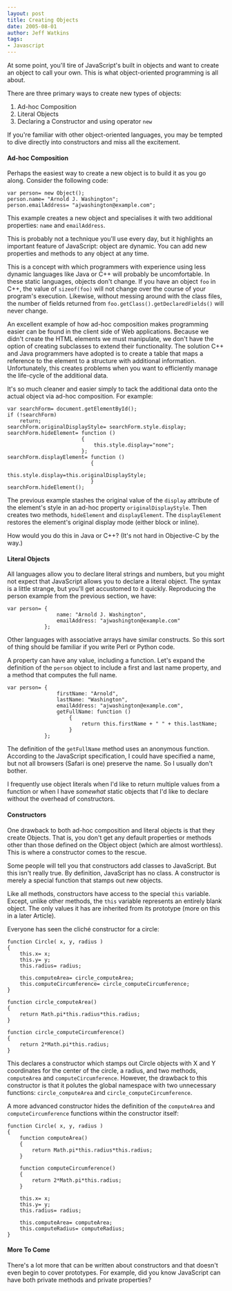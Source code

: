 ```yaml
---
layout: post
title: Creating Objects
date: 2005-08-01
author: Jeff Watkins
tags:
- Javascript
---
```


At some point, you'll tire of JavaScript's built in objects and want to create an object to call your own. This is what object-oriented programming is all about.
<!--more-->
There are three primary ways to create new types of objects:

1. Ad-hoc Composition
2. Literal Objects
3. Declaring a Constructor and using operator `new`

If you're familiar with other object-oriented languages, you may be tempted to dive directly into constructors and miss all the excitement.

#### Ad-hoc Composition ####

Perhaps the easiest way to create a new object is to build it as you go along. Consider the following code:

    var person= new Object();
    person.name= "Arnold J. Washington";
    person.emailAddress= "ajwashington@example.com";

This example creates a new object and specialises it with two additional properties: `name` and `emailAddress`.

This is probably not a technique you'll use every day, but it highlights an important feature of JavaScript: object are dynamic. You can add new properties and methods to any object at any time.

This is a concept with which programmers with experience using less dynamic languages like Java or C++ will probably be uncomfortable. In these static languages, objects don't change. If you have an object `foo` in C++, the value of `sizeof(foo)` will not change over the course of your program's execution. Likewise, without messing around with the class files, the number of fields returned from `foo.getClass().getDeclaredFields()` will never change.

An excellent example of how ad-hoc composition makes programming easier can be found in the client side of Web applications. Because we didn't create the HTML elements we must manipulate, we don't have the option of creating subclasses to extend their functionality. The solution C++ and Java programmers have adopted is to create a table that maps a reference to the element to a structure with additional information. Unfortunately, this creates problems when you want to efficiently manage the life-cycle of the additional data.

It's so much cleaner and easier simply to tack the additional data onto the actual object via ad-hoc composition. For example:

    var searchForm= document.getElementById();
    if (!searchForm)
        return;
    searchForm.originalDisplayStyle= searchForm.style.display;
    searchForm.hideElement= function ()
                            {
                                this.style.display="none";
                            };
    searchForm.displayElement= function ()
                               {
                                   this.style.display=this.originalDisplayStyle;
                               }
    searchForm.hideElement();

The previous example stashes the original value of the `display` attribute of the element's style in an ad-hoc property `originalDisplayStyle`. Then creates two methods, `hideElement` and `displayElement`. The `displayElement` restores the element's original display mode (either block or inline).

How would you do this in Java or C++? (It's not hard in Objective-C by the way.)

#### Literal Objects ####

All languages allow you to declare literal strings and numbers, but you might not expect that JavaScript allows you to declare a literal object. The syntax is a little strange, but you'll get accustomed to it quickly. Reproducing the person example from the previous section, we have:

    var person= {
                    name: "Arnold J. Washington",
                    emailAddress: "ajwashington@example.com"
                };

Other languages with associative arrays have similar constructs. So this sort of thing should be familiar if you write Perl or Python code.

A property can have any value, including a function. Let's expand the definition of the `person` object to include a first and last name property, and a method that computes the full name.

    var person= {
                    firstName: "Arnold",
                    lastName: "Washington",
                    emailAddress: "ajwashington@example.com",
                    getFullName: function ()
                        {
                            return this.firstName + " " + this.lastName;
                        }
                };

The definition of the `getFullName` method uses an anonymous function. According to the JavaScript specification, I could have specified a name, but not all browsers (Safari is one) preserve the name. So I usually don't bother.

I frequently use object literals when I'd like to return multiple values from a function or when I have *somewhat* static objects that I'd like to declare without the overhead of constructors.

#### Constructors ####

One drawback to both ad-hoc composition and literal objects is that they create Objects. That is, you don't get any default properties or methods other than those defined on the Object object (which are almost worthless). This is where a constructor comes to the rescue.

Some people will tell you that constructors add classes to JavaScript. But this isn't really true. By definition, JavaScript has no class. A constructor is merely a special function that stamps out new objects.

Like all methods, constructors have access to the special `this` variable. Except, unlike other methods, the `this` variable represents an entirely blank object. The only values it has are inherited from its prototype (more on this in a later Article).

Everyone has seen the clich&eacute; constructor for a circle:

    function Circle( x, y, radius )
    {
        this.x= x;
        this.y= y;
        this.radius= radius;
        
        this.computeArea= circle_computeArea;
        this.computeCircumference= circle_computeCircumference;
    }

	function circle_computeArea()
	{
		return Math.pi*this.radius*this.radius;
	}

	function circle_computeCircumference()
	{
		return 2*Math.pi*this.radius;
	}
	
This declares a constructor which stamps out Circle objects with X and Y coordinates for the center of the circle, a radius, and two methods, `computeArea` and `computeCircumference`. However, the drawback to this constructor is that it polutes the global namespace with two unnecessary functions: `circle_computeArea` and `circle_computeCircumference`.

A more advanced constructor hides the definition of the `computeArea` and `computeCircumference` functions within the constructor itself:

	function Circle( x, y, radius )
	{
		function computeArea()
		{
			return Math.pi*this.radius*this.radius;
		}
		
		function computeCircumference()
		{
			return 2*Math.pi*this.radius;
		}
		
		this.x= x;
		this.y= y;
		this.radius= radius;
		
		this.computeArea= computeArea;
		this.computeRadius= computeRadius;
	}

#### More To Come ####

There's a lot more that can be written about constructors and that doesn't even begin to cover prototypes. For example, did you know JavaScript can have both private methods and private properties?